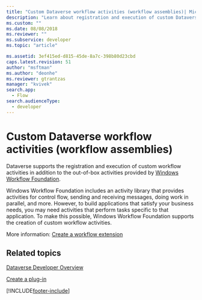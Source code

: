 ```yaml
---
title: "Custom Dataverse workflow activities (workflow assemblies)| MicrosoftDocs"
description: "Learn about registration and execution of custom Dataverse workflow activities in addition to the out-of-box activities provided by Windows Workflow Foundation."
ms.custom: ""
ms.date: 08/08/2018
ms.reviewer: ""
ms.subservice: developer
ms.topic: "article"

ms.assetid: 3ef415ed-d815-45de-8a7c-398b80d23cbd
caps.latest.revision: 51
author: "msftman"
ms.author: "deonhe"
ms.reviewer: gtrantzas
manager: "kvivek"
search.app: 
  - Flow
search.audienceType: 
  - developer
---
```

# Custom Dataverse workflow activities (workflow assemblies)

Dataverse supports the registration and execution of custom workflow activities in addition to the out-of-box activities provided by [Windows Workflow Foundation](/dotnet/framework/windows-workflow-foundation/). 

Windows Workflow Foundation includes an activity library that provides activities for control flow, sending and receiving messages, doing work in parallel, and more. However, to build applications that satisfy your business needs, you may need activities that perform tasks specific to that application. To make this possible, Windows Workflow Foundation supports the creation of custom workflow activities.

More information: [Create a workflow extension](/powerapps/developer/common-data-service/apply-business-logic-with-code) 
  
## Related topics

[Dataverse Developer Overview](/powerapps/developer/common-data-service/overview)
  
[Create a plug-in](/powerapps/developer/common-data-service/apply-business-logic-with-code#create-a-plug-in) 
  



[!INCLUDE[footer-include](../includes/footer-banner.md)]
